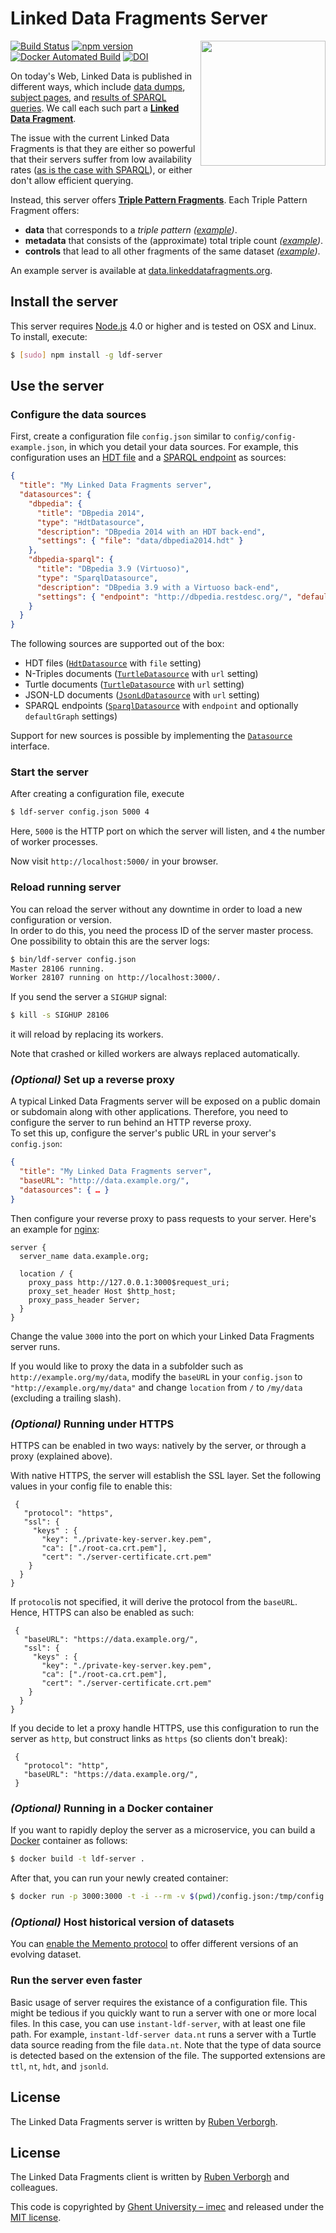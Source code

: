 # Linked Data Fragments Server
<img src="http://linkeddatafragments.org/images/logo.svg" width="200" align="right" alt="" />

[![Build Status](https://travis-ci.org/LinkedDataFragments/Server.js.svg?branch=master)](https://travis-ci.org/LinkedDataFragments/Server.js)
[![npm version](https://badge.fury.io/js/ldf-server.svg)](https://www.npmjs.com/package/ldf-server)
[![Docker Automated Build](https://img.shields.io/docker/automated/linkeddatafragments/server.js.svg)](https://hub.docker.com/r/linkeddatafragments/server.js/)
[![DOI](https://zenodo.org/badge/16891600.svg)](https://zenodo.org/badge/latestdoi/16891600)

On today's Web, Linked Data is published in different ways,
which include [data dumps](http://downloads.dbpedia.org/3.9/en/),
[subject pages](http://dbpedia.org/page/Linked_data),
and [results of SPARQL queries](http://dbpedia.org/sparql?default-graph-uri=http%3A%2F%2Fdbpedia.org&query=CONSTRUCT+%7B+%3Fp+a+dbpedia-owl%3AArtist+%7D%0D%0AWHERE+%7B+%3Fp+a+dbpedia-owl%3AArtist+%7D&format=text%2Fturtle).
We call each such part a [**Linked Data Fragment**](http://linkeddatafragments.org/).

The issue with the current Linked Data Fragments
is that they are either so powerful that their servers suffer from low availability rates
([as is the case with SPARQL](http://sw.deri.org/~aidanh/docs/epmonitorISWC.pdf)),
or either don't allow efficient querying.

Instead, this server offers **[Triple Pattern Fragments](http://www.hydra-cg.com/spec/latest/triple-pattern-fragments/)**.
Each Triple Pattern Fragment offers:

- **data** that corresponds to a _triple pattern_
  _([example](http://data.linkeddatafragments.org/dbpedia?subject=&predicate=rdf%3Atype&object=dbpedia-owl%3ARestaurant))_.
- **metadata** that consists of the (approximate) total triple count
  _([example](http://data.linkeddatafragments.org/dbpedia?subject=&predicate=rdf%3Atype&object=))_.
- **controls** that lead to all other fragments of the same dataset
  _([example](http://data.linkeddatafragments.org/dbpedia?subject=&predicate=&object=%22John%22%40en))_.

An example server is available at [data.linkeddatafragments.org](http://data.linkeddatafragments.org/).


## Install the server

This server requires [Node.js](http://nodejs.org/) 4.0 or higher
and is tested on OSX and Linux.
To install, execute:
```bash
$ [sudo] npm install -g ldf-server
```


## Use the server

### Configure the data sources

First, create a configuration file `config.json` similar to `config/config-example.json`,
in which you detail your data sources.
For example, this configuration uses an [HDT file](http://www.rdfhdt.org/)
and a [SPARQL endpoint](http://www.w3.org/TR/sparql11-protocol/) as sources:
```json
{
  "title": "My Linked Data Fragments server",
  "datasources": {
    "dbpedia": {
      "title": "DBpedia 2014",
      "type": "HdtDatasource",
      "description": "DBpedia 2014 with an HDT back-end",
      "settings": { "file": "data/dbpedia2014.hdt" }
    },
    "dbpedia-sparql": {
      "title": "DBpedia 3.9 (Virtuoso)",
      "type": "SparqlDatasource",
      "description": "DBpedia 3.9 with a Virtuoso back-end",
      "settings": { "endpoint": "http://dbpedia.restdesc.org/", "defaultGraph": "http://dbpedia.org" }
    }
  }
}
```

The following sources are supported out of the box:
- HDT files ([`HdtDatasource`](https://github.com/LinkedDataFragments/Server.js/blob/master/lib/datasources/HdtDatasource.js) with `file` setting)
- N-Triples documents ([`TurtleDatasource`](https://github.com/LinkedDataFragments/Server.js/blob/master/lib/datasources/TurtleDatasource.js) with `url` setting)
- Turtle documents ([`TurtleDatasource`](https://github.com/LinkedDataFragments/Server.js/blob/master/lib/datasources/TurtleDatasource.js) with `url` setting)
- JSON-LD documents ([`JsonLdDatasource`](https://github.com/LinkedDataFragments/Server.js/blob/master/lib/datasources/JsonLdDatasource.js) with `url` setting)
- SPARQL endpoints ([`SparqlDatasource`](https://github.com/LinkedDataFragments/Server.js/blob/master/lib/datasources/SparqlDatasource.js) with `endpoint` and optionally `defaultGraph` settings)

Support for new sources is possible by implementing the [`Datasource`](https://github.com/LinkedDataFragments/Server.js/blob/master/lib/datasources/Datasource.js) interface.

### Start the server

After creating a configuration file, execute
```bash
$ ldf-server config.json 5000 4
```
Here, `5000` is the HTTP port on which the server will listen,
and `4` the number of worker processes.

Now visit `http://localhost:5000/` in your browser.

### Reload running server

You can reload the server without any downtime
in order to load a new configuration or version.
<br>
In order to do this, you need the process ID of the server master process.
<br>
One possibility to obtain this are the server logs:
```bash
$ bin/ldf-server config.json
Master 28106 running.
Worker 28107 running on http://localhost:3000/.
```

If you send the server a `SIGHUP` signal:
```bash
$ kill -s SIGHUP 28106
```
it will reload by replacing its workers.

Note that crashed or killed workers are always replaced automatically.

### _(Optional)_ Set up a reverse proxy

A typical Linked Data Fragments server will be exposed
on a public domain or subdomain along with other applications.
Therefore, you need to configure the server to run behind an HTTP reverse proxy.
<br>
To set this up, configure the server's public URL in your server's `config.json`:
```json
{
  "title": "My Linked Data Fragments server",
  "baseURL": "http://data.example.org/",
  "datasources": { … }
}
```
Then configure your reverse proxy to pass requests to your server.
Here's an example for [nginx](http://nginx.org/):
```nginx
server {
  server_name data.example.org;

  location / {
    proxy_pass http://127.0.0.1:3000$request_uri;
    proxy_set_header Host $http_host;
    proxy_pass_header Server;
  }
}
```
Change the value `3000` into the port on which your Linked Data Fragments server runs.

If you would like to proxy the data in a subfolder such as `http://example.org/my/data`,
modify the `baseURL` in your `config.json` to `"http://example.org/my/data"`
and change `location` from `/` to `/my/data` (excluding a trailing slash).

### _(Optional)_ Running under HTTPS

HTTPS can be enabled in two ways: natively by the server, or through a proxy (explained above).

With native HTTPS, the server will establish the SSL layer. Set the following values in your config file to enable this:

     {
       "protocol": "https",
       "ssl": {
         "keys" : {
           "key": "./private-key-server.key.pem",
           "ca": ["./root-ca.crt.pem"],
           "cert": "./server-certificate.crt.pem"
        }
      }
    }  
  
  If `protocol`is not specified, it will derive the protocol from the `baseURL`. Hence, HTTPS can also be enabled as such:

     {
       "baseURL": "https://data.example.org/",
       "ssl": {
         "keys" : {
           "key": "./private-key-server.key.pem",
           "ca": ["./root-ca.crt.pem"],
           "cert": "./server-certificate.crt.pem"
        }
      }
    }  

If you decide to let a proxy handle HTTPS, use this configuration to run the server as `http`, but construct links as `https` (so clients don't break):

     {
       "protocol": "http",
       "baseURL": "https://data.example.org/",
     }  


### _(Optional)_ Running in a Docker container

If you want to rapidly deploy the server as a microservice, you can build a [Docker](https://www.docker.com/) container as follows:

```bash
$ docker build -t ldf-server .
```
After that, you can run your newly created container:
```bash
$ docker run -p 3000:3000 -t -i --rm -v $(pwd)/config.json:/tmp/config.json ldf-server /tmp/config.json
```

### _(Optional)_ Host historical version of datasets

You can [enable the Memento protocol](https://github.com/LinkedDataFragments/Server.js/wiki/Configuring-Memento) to offer different versions of an evolving dataset.

### Run the server even faster

Basic usage of server requires the existance of a configuration file.
This might be tedious if you quickly want to run a server with one or more local files.
In this case, you can use `instant-ldf-server`,
with at least one file path.
For example, `instant-ldf-server data.nt` runs a server with a Turtle data source reading from the file `data.nt`.
Note that the type of data source is detected based on the extension of the file.
The supported extensions are `ttl`, `nt`, `hdt`, and `jsonld`.

## License
The Linked Data Fragments server is written by [Ruben Verborgh](http://ruben.verborgh.org/).

## License
The Linked Data Fragments client is written by [Ruben Verborgh](http://ruben.verborgh.org/) and colleagues.

This code is copyrighted by [Ghent University – imec](http://idlab.ugent.be/)
and released under the [MIT license](http://opensource.org/licenses/MIT).
